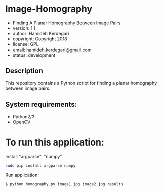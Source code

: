 # Image-Homography
- Finding A Planar Homography Between Image Pairs
- version: 1.1
- author: Hamideh Kerdegari
- copyright: Copyright 2018
- license: GPL
- email: hamideh.kerdegari@gmail.com
- status: development

## Description
This repository contains a Python script for finding a planar homography between image pairs.

## System requirements:
- Python2/3
- OpenCV

# To run this application:
Install "argparse", "numpy".

```bash
sudo pip install argparse numpy
```

Run application:

```sh
$ python homography.py image1.jpg image2.jpg results
```

